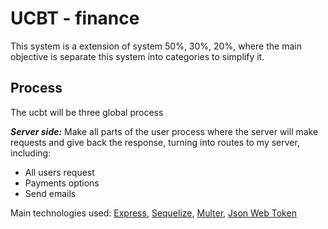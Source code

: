 # UCBT - finance

This system is a extension of system 50%, 30%, 20%, where the main objective is
separate this system into categories to simplify it.

## Process

The ucbt will be three global process

**_Server side:_** Make all parts of the user process where the server will make requests and give back the response, turning into routes to my server, including:

- All users request
- Payments options
- Send emails

Main technologies used: [Express](https://github.com/expressjs/express), [Sequelize](https://github.com/sequelize/sequelize), [Multer](https://github.com/expressjs/multer), [Json Web Token](https://github.com/auth0/node-jsonwebtoken)
